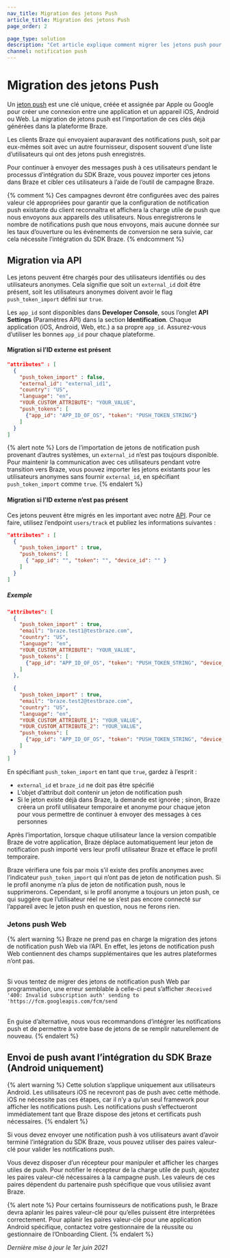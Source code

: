 ```yaml
---
nav_title: Migration des jetons Push
article_title: Migration des jetons Push
page_order: 2

page_type: solution
description: "Cet article explique comment migrer les jetons push pour pouvoir continuer à envoyer des messages push à vos utilisateurs après être passé à Braze."
channel: notification push
---
```


# Migration des jetons Push

Un [jeton push]({{site.baseurl}}/user_guide/message_building_by_channel/push/push_registration/#push-tokens/) est une clé unique, créée et assignée par Apple ou Google pour créer une connexion entre une application et un appareil iOS, Android ou Web. La migration de jetons push est l’importation de ces clés déjà générées dans la plateforme Braze.

Les clients Braze qui envoyaient auparavant des notifications push, soit par eux-mêmes soit avec un autre fournisseur, disposent souvent d’une liste d’utilisateurs qui ont des jetons push enregistrés.

Pour continuer à envoyer des messages push à ces utilisateurs pendant le processus d’intégration du SDK Braze, vous pouvez importer ces jetons dans Braze et cibler ces utilisateurs à l’aide de l’outil de campagne Braze.

{% comment %}
Ces campagnes devront être configurées avec des paires valeur clé appropriées pour garantir que la configuration de notification push existante du client reconnaîtra et affichera la charge utile de push que nous envoyons aux appareils des utilisateurs. Nous enregistrerons le nombre de notifications push que nous envoyons, mais aucune donnée sur les taux d’ouverture ou les événements de conversion ne sera suivie, car cela nécessite l’intégration du SDK Braze.
{% endcomment %}

## Migration via API

Les jetons peuvent être chargés pour des utilisateurs identifiés ou des utilisateurs anonymes. Cela signifie que soit un `external_id` doit être présent, soit les utilisateurs anonymes doivent avoir le flag `push_token_import` défini sur `true`. 

Les `app_id` sont disponibles dans **Developer Console**, sous l’onglet **API Settings** (Paramètres API) dans la section **Identification**. Chaque application (iOS, Android, Web, etc.) a sa propre `app_id`. Assurez-vous d’utiliser les bonnes `app_id` pour chaque plateforme.

#### Migration si l’ID externe est présent
```json
"attributes" : [
  {
	"push_token_import" : false,
	"external_id": "external_id1",
	"country": "US",
	"language": "en",
	"YOUR_CUSTOM_ATTRIBUTE": "YOUR_VALUE",
	"push_tokens": [
	  {"app_id": "APP_ID_OF_OS", "token": "PUSH_TOKEN_STRING"}
	]
  }
]
```

{% alert note %}
Lors de l’importation de jetons de notification push provenant d’autres systèmes, un `external_id` n’est pas toujours disponible. Pour maintenir la communication avec ces utilisateurs pendant votre transition vers Braze, vous pouvez importer les jetons existants pour les utilisateurs anonymes sans fournir `external_id`, en spécifiant `push_token_import` comme `true`.
{% endalert %}

#### Migration si l’ID externe n’est pas présent

Ces jetons peuvent être migrés en les important avec notre [API]({{site.baseurl}}/api/endpoints/user_data/#push-token-import). Pour ce faire, utilisez l’endpoint `users/track` et publiez les informations suivantes :

```json
"attributes" : [
  {
	"push_token_import" : true,
	"push_tokens": [
	  { "app_id": "", "token": "", "device_id": "" }
	]
  }
]
```

##### Exemple

```json
"attributes": [ 
  {
	"push_token_import" : true,
	"email": "braze.test1@testbraze.com",
	"country": "US",
	"language": "en",
	"YOUR_CUSTOM_ATTRIBUTE": "YOUR_VALUE",
	"push_tokens": [
	  {"app_id": "APP_ID_OF_OS", "token": "PUSH_TOKEN_STRING", "device_id": "DEVICE_ID"}
	]
  },
    
  {
	"push_token_import" : true,
	"email": "braze.test2@testbraze.com",
	"country": "US",
	"language": "en",
	"YOUR_CUSTOM_ATTRIBUTE_1": "YOUR_VALUE",
	"YOUR_CUSTOM_ATTRIBUTE_2": "YOUR_VALUE",
	"push_tokens": [
	  {"app_id": "APP_ID_OF_OS", "token": "PUSH_TOKEN_STRING", "device_id": "DEVICE_ID"}  
	]
  }
]
```

En spécifiant `push_token_import` en tant que `true`, gardez à l’esprit :
* `external_id` et `braze_id` ne doit pas être spécifié
* L’objet d’attribut doit contenir un jeton de notification push
* Si le jeton existe déjà dans Braze, la demande est ignorée ; sinon, Braze créera un profil utilisateur temporaire et anonyme pour chaque jeton pour vous permettre de continuer à envoyer des messages à ces personnes

Après l’importation, lorsque chaque utilisateur lance la version compatible Braze de votre application, Braze déplace automatiquement leur jeton de notification push importé vers leur profil utilisateur Braze et efface le profil temporaire.

Braze vérifiera une fois par mois s’il existe des profils anonymes avec l’indicateur `push_token_import` qui n’ont pas de jeton de notification push. Si le profil anonyme n’a plus de jeton de notification push, nous le supprimerons. Cependant, si le profil anonyme a toujours un jeton push, ce qui suggère que l’utilisateur réel ne se s’est pas encore connecté sur l’appareil avec le jeton push en question, nous ne ferons rien.

### Jetons push Web
{% alert warning %}
Braze ne prend pas en charge la migration des jetons de notification push Web via l’API. En effet, les jetons de notification push Web contiennent des champs supplémentaires que les autres plateformes n’ont pas. 

<br>Si vous tentez de migrer des jetons de notification push Web par programmation, une erreur semblable à celle-ci peut s’afficher :`Received '400: Invalid subscription auth' sending to 'https://fcm.googleapis.com/fcm/send`

<br>
En guise d’alternative, nous vous recommandons d’intégrer les notifications push et de permettre à votre base de jetons de se remplir naturellement de nouveau.
{% endalert %}


## Envoi de push avant l’intégration du SDK Braze (Android uniquement)

{% alert warning %}
Cette solution s’applique uniquement aux utilisateurs Android. Les utilisateurs iOS ne recevront pas de push avec cette méthode. iOS ne nécessite pas ces étapes, car il n’y a qu’un seul framework pour afficher les notifications push. Les notifications push s’effectueront immédiatement tant que Braze dispose des jetons et certificats push nécessaires.
{% endalert %}

Si vous devez envoyer une notification push à vos utilisateurs avant d’avoir terminé l’intégration du SDK Braze, vous pouvez utiliser des paires valeur-clé pour valider les notifications push. 

Vous devez disposer d’un récepteur pour manipuler et afficher les charges utiles de push. Pour notifier le récepteur de la charge utile de push, ajoutez les paires valeur-clé nécessaires à la campagne push. Les valeurs de ces paires dépendent du partenaire push spécifique que vous utilisiez avant Braze.

{% alert note %}
Pour certains fournisseurs de notifications push, le Braze devra aplanir les paires valeur-clé pour qu’elles puissent être interprétées correctement. Pour aplanir les paires valeur-clé pour une application Android spécifique, contactez votre gestionnaire de la réussite ou gestionnaire de l’Onboarding Client.
{% endalert %}

_Dernière mise à jour le 1er juin 2021_

